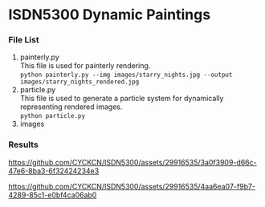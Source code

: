 # ISDN5300 Dynamic Paintings
### File List
1. painterly.py <br>
This file is used for painterly rendering. <br>
`python painterly.py --img images/starry_nights.jpg --output images/starry_nights_rendered.jpg`
2. particle.py <br>
This file is used to generate a particle system for dynamically representing rendered images. <br>
`python particle.py`
3. images
### Results
https://github.com/CYCKCN/ISDN5300/assets/29916535/3a0f3909-d66c-47e6-8ba3-6f32424234e3

https://github.com/CYCKCN/ISDN5300/assets/29916535/4aa6ea07-f9b7-4289-85c1-e0bf4ca06ab0



